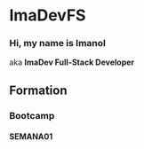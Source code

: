 # ImaDevFS

### Hi, my name is Imanol
aka **ImaDev Full-Stack Developer**

## Formation

### Bootcamp

#### SEMANA01
